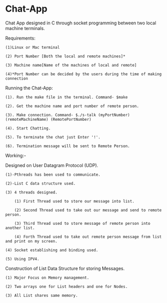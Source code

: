 # Chat-App
Chat App designed in C through socket programming between two local machine terminals.

Requirements:
    
    (1)Linux or Mac terminal

    (2) Port Number [Both the local and remote machines]*

    (3) Machine name[Name of the machines of local and remote]

    (4)*Port Number can be decided by the users during the time of making connection

Running the Chat-App:

    (1). Run the make file in the terminal. Command- $make

    (2). Get the machine name and port number of remote person.

    (3). Make connection. Command- $./s-talk (myPortNumber) (remoteMachineName) (RemotePortNumber)

    (4). Start Chatting.

    (5). To terminate the chat just Enter '!'.

    (6). Termination message will be sent to Remote Person.

Working:-

Designed on User Datagram Protocol (UDP).

    (1)-Pthreads has been used to communicate.

    (2)-List C data structure used. 

    (3) 4 threads designed.

        (1) First Thread used to store our message into list.
    
        (2) Second Thread used to take out our message and send to remote person.
    
        (3) Third Thread used to store message of remote person into another list.
    
        (4) Forth Thread used to take out remote person message from list and print on my screen.
    
    (4) Socket establishing and binding used.

    (5) Using IPV4.

Construction of List Data Structure for storing Messages.

    (1) Major Focus on Memory management.

    (2) Two arrays one for List headers and one for Nodes.

    (3) All List shares same memory.
